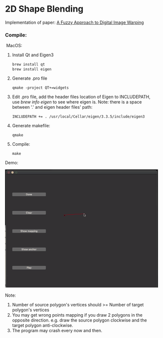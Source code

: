 # 2D Shape Blending

Implementation of paper:  [A Fuzzy Approach to Digital Image Warping](https://ieeexplore.ieee.org/stamp/stamp.jsp?arnumber=511850&tag=1)



###  Compile:

​	MacOS:

 1. Install Qt and Eigen3

    ```shell
    brew install qt
    brew install eigen
    ```

 2. Generate .pro file

    ```
    qmake -project QT+=widgets
    ```

 3. Edit .pro file, add the header files location of Eigen to INCLUDEPATH, use *brew info eigen* to see where eigen is. Note: there is a space between '.' and eigen header files' path:

    ```
    INCLUDEPATH += . /usr/local/Cellar/eigen/3.3.5/include/eigen3
    ```

 4. Generate makefile:

    ```
    qmake
    ```

 5. Compile:

    ```
    make
    ```


Demo:

![](./demo.gif)



Note:

1. Number of source polygon's vertices should >= Number of target polygon's vertices
2. You may get wrong points mapping if you draw 2 polygons in the opposite direction. e.g. draw the source polygon clockwise and the target polygon anti-clockwise.
3. The program may crash every now and then.
